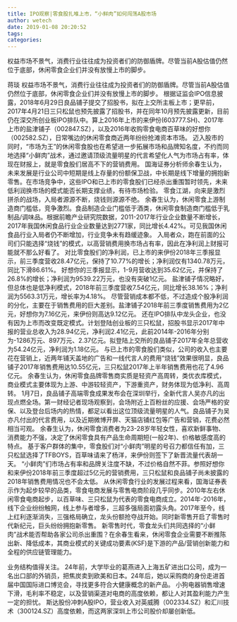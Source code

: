 ```yaml
---
title: IPO观察|零食股扎堆上市，“小鲜肉”如何闯荡A股市场
author: wetech
date: 2019-01-08 20:20:52
tags: 
categories: 
---
```

权益市场不景气，消费行业往往成为投资者们的防御盾牌。尽管当前A股估值仍然位于底部，休闲零食企业们并没有放慢上市的脚步。
<!-- more -->
蒋琰
权益市场不景气，消费行业往往成为投资者们的防御盾牌。尽管当前A股估值仍然位于底部，休闲零食企业们并没有放慢上市的脚步。
根据证监会IPO信息披露，2018年6月29日良品铺子提交了招股书，拟在上交所主板上市；更早前，2017年4月21日三只松鼠也预先披露了招股书，并在同年10月预先披露更新，目前仍在深交所创业板IPO排队中。算上2016年上市的来伊份(603777.SH)、2017年上市的盐津铺子（002847.SZ），以及2016年收购零食电商百草味的好想你（002582.SZ），日常嘴边的休闲零食商近两年纷纷抢滩资本市场。
迈入股市的同时，“市场为王”的休闲零食股也在希望进一步拓展市场和品牌知名度，不约而同地选择“小鲜肉”战术，通过邀请顶级流量明星的代言希望化人气为市场占有率，体现在财报上，就是零食股们居高不下的营销费用。
国海证券分析师余春生认为，未来发展是行业公司中短期是线上存量的份额保卫战，中长期是线下增量的拥抱新零售。在市场竞争中，这些IPO和已上市的零食股们已经杀出重围暂时领先，未来低利润换市场的模式能否长期支撑业绩，有待市场检验。
零食江湖，向来是激烈拼杀的战场，入局者源源不断，烧钱则源源不绝。
余春生认为，休闲零食上游制造商门槛低，竞争激烈。食品制造企业门槛低于酒类，休闲零食制造商门槛低于乳制品/调味品。根据前瞻产业研究院数据，2011-2017年行业企业数量不断增长，2017年我国休闲食品行业企业数量达到2771家，同比增长4.42%。可见我国休闲食品行业入局者仍不断增加，行业竞争未有趋缓迹象。
入局者众，跑在前面的公司们只能选择“烧钱”的模式，以高营销费用换市场占有率，因此在净利润上财报可能就不那么好看了。
对比零食股们的净利润，已上市的来伊份2018年三季报显示，前三季度营收28.47亿元，保持了10.77%的增长；净利润仅有1340.78万元，同比下滑86.61%。
好想你的三季报显示，1-9月营收达到35.62亿元，并保持了26.8%的增长；净利润为9539.22万元，也没有突破1亿元。
盐津铺子情况略好，但总体也是低净利模式，2018年前三季度营收7.54亿元，同比增长38.16%；净利润为5563.31万元，增长率为4.18%。
尽管营销成本都不低，不过造成个股净利润的分化，主要在于销售费用的巨大差别。盐津铺子2018年前三季度销售费用为2亿元，好想你为7.16亿元，来伊份则高达9.12亿元。
还在IPO排队中龙头企业，也没有因为上市而改变既定模式。计划登陆创业板的三只松鼠，招股书显示2017年中报的营业总收入为28.94亿元，净利润2.41亿元，此前2014年-2016年分别为-1286万元、897万元、2.37亿元。拟登陆上交所的良品铺子2017年全年总营收为54.24亿元，净利润为1.18亿元。
与已上市的零食股们类似，公司的收入也主要花在营销上，近两年铺天盖地的广告和一线代言人的费用“烧钱”效果很明显，良品铺子2017年销售费用达10.55亿元，三只松鼠2017年上半年销售费用也花了4.96亿元。
余春生认为，休闲零食品牌零售商实质是轻资产高周转，类优衣库模式，商业模式主要体现为上游、中游较轻资产，下游重资产，财务体现为低净利、高周转。
1月7日，良品铺子高端零食成果发布会在深圳举行，全新代言人吴亦凡的出现点燃全场。第一财经记者现场观察到，会场附近上百粉丝的应援、会场严格的安保、以及登台后场内的热情，都足以看出这位顶级流量明星的人气。良品铺子为吴亦凡付出的代言费用，以及近期微博开屏、天猫店铺红包等广告和营销，花费必然相当可观。
余春生认为，休闲零食消费者为23-28岁年轻女性，喜欢新鲜事物、消费能力不强，决定了休闲零食具有产品生命周期短(一般2年)、价格敏感度高的特点。
基于客户群体的集中，零食股们对“小鲜肉”明星的号召力都信任有加，三只松鼠选择了TFBOYS，百草味请来了杨洋，来伊份则签下了新晋流量代表胡一天。
“小鲜肉”们市场占有率和品牌关注度不缺，不过价格自然不菲。参照好想你和来伊份2018年前三季度超过5亿元的营销费用，三只松鼠和良品铺子尚未披露的2018年销售费用情况也不会太低。
从休闲零食行业的发展过程来看，国海证券表示作为起步较早的品类，零食电商发展与零售电商阶段几乎同步。2010年左右休闲零食电商起步，以百草味、三只松鼠为代表的零食电商成立。2014年-2016年，线下企业纷纷触网，线上参与者增多，三超多强局面初露头角。2017年至今，线上红利逐渐消失，三强格局确立，龙头份额抢夺战开始。同时新零售开启了零售时代新纪元，巨头纷纷拥抱新零售。
新零售时代，零食龙头们共同选择的“小鲜肉”战术能否帮助各家公司杀出重围？在余春生看来，休闲零食企业需要不断推陈出新、降低成本，其商业模式的关键成功要素(KSF)是下游的产品/营销创新能力和全程的供应链管理能力。
 
 
业务结构值得关注。
24年前，大学毕业的葛燕进入上海五矿进出口公司，成为一名出口部的外销员，把焦炭卖到欧美和日本。24年后，她以采购商的身份走进首届中国国际进口博览会，寻找更多符合大健康概念的新产品。
小狗电器销售增速下滑，毛利率不稳定，以及营销渠道对电商的高度依赖，都让人对其盈利能力产生一定的担忧。
斯达股份冲刺A股IPO，营业收入对英威腾（002334.SZ）和汇川技术（300124.SZ）高度依赖，而这两家深圳上市公司股价却屡创新低。
